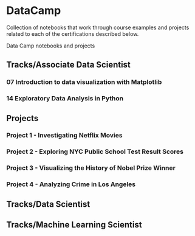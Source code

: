 # DataCamp

Collection of notebooks that work through course examples and projects related to each of the certifications described below.

Data Camp notebooks and projects

## Tracks/Associate Data Scientist

### 07 Introduction to data visualization with Matplotlib

### 14 Exploratory Data Analysis in Python

## Projects

### Project 1 - Investigating Netflix Movies

### Project 2 - Exploring NYC Public School Test Result Scores

### Project 3 - Visualizing the History of Nobel Prize Winner

### Project 4 - Analyzing Crime in Los Angeles


## Tracks/Data Scientist


## Tracks/Machine Learning Scientist




